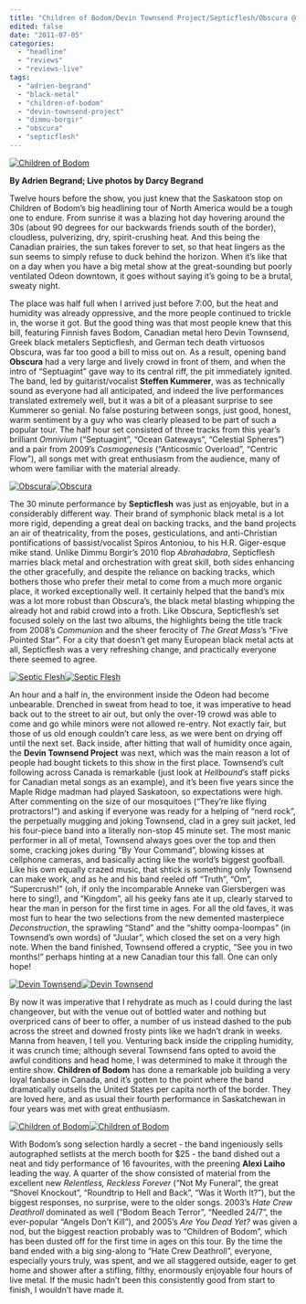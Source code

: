 ```yaml
---
title: "Children of Bodom/Devin Townsend Project/Septicflesh/Obscura @ Odeon, Saskatoon, SK, July 3, 2011"
edited: false
date: "2011-07-05"
categories:
  - "headline"
  - "reviews"
  - "reviews-live"
tags:
  - "adrien-begrand"
  - "black-metal"
  - "children-of-bodom"
  - "devin-townsend-project"
  - "dimmu-borgir"
  - "obscura"
  - "septicflesh"
---
```


[![](http://www.hellbound.ca/wp-content/uploads/2011/07/IMG_4476-595x446.jpg "Children of Bodom")](http://www.hellbound.ca/wp-content/uploads/2011/07/IMG_4476.jpg)

**By Adrien Begrand; Live photos by Darcy Begrand**

Twelve hours before the show, you just knew that the Saskatoon stop on Children of Bodom’s big headlining tour of North America would be a tough one to endure. From sunrise it was a blazing hot day hovering around the 30s (about 90 degrees for our backwards friends south of the border), cloudless, pulverizing, dry, spirit-crushing heat. And this being the Canadian prairies, the sun takes forever to set, so that heat lingers as the sun seems to simply refuse to duck behind the horizon. When it’s like that on a day when you have a big metal show at the great-sounding but poorly ventilated Odeon downtown, it goes without saying it’s going to be a brutal, sweaty night.

The place was half full when I arrived just before 7:00, but the heat and humidity was already oppressive, and the more people continued to trickle in, the worse it got. But the good thing was that most people knew that this bill, featuring Finnish faves Bodom, Canadian metal hero Devin Townsend, Greek black metalers Septicflesh, and German tech death virtuosos Obscura, was far too good a bill to miss out on. As a result, opening band **Obscura** had a very large and lively crowd in front of them, and when the intro of “Septuagint” gave way to its central riff, the pit immediately ignited. The band, led by guitarist/vocalist **Steffen Kummerer**, was as technically sound as everyone had all anticipated, and indeed the live performances translated extremely well, but it was a bit of a pleasant surprise to see Kummerer so genial. No false posturing between songs, just good, honest, warm sentiment by a guy who was clearly pleased to be part of such a popular tour. The half hour set consisted of three tracks from this year’s brilliant _Omnivium_ (“Septuagint”, “Ocean Gateways”, “Celestial Spheres”) and a pair from 2009’s _Cosmogenesis_ (“Anticosmic Overload”, “Centric Flow”), all songs met with great enthusiasm from the audience, many of whom were familiar with the material already.

[![](http://www.hellbound.ca/wp-content/uploads/2011/07/IMG_4173-150x150.jpg "Obscura")](http://www.hellbound.ca/wp-content/uploads/2011/07/IMG_4173.jpg)[![](http://www.hellbound.ca/wp-content/uploads/2011/07/IMG_4187-150x150.jpg "Obscura")](http://www.hellbound.ca/wp-content/uploads/2011/07/IMG_4187.jpg)

The 30 minute performance by **Septicflesh** was just as enjoyable, but in a considerably different way. Their brand of symphonic black metal is a lot more rigid, depending a great deal on backing tracks, and the band projects an air of theatricality, from the poses, gesticulations, and anti-Christian pontifications of bassist/vocalist Spiros Antoniou, to his H.R. Giger-esque mike stand. Unlike Dimmu Borgir’s 2010 flop _Abrahadabra_, Septicflesh marries black metal and orchestration with great skill, both sides enhancing the other gracefully, and despite the reliance on backing tracks, which bothers those who prefer their metal to come from a much more organic place, it worked exceptionally well. It certainly helped that the band’s mix was a lot more robust than Obscura’s, the black metal blasting whipping the already hot and rabid crowd into a froth. Like Obscura, Septicflesh’s set focused solely on the last two albums, the highlights being the title track from 2008’s _Communion_ and the sheer ferocity of _The Great Mass_’s “Five Pointed Star”. For a city that doesn’t get many European black metal acts at all, Septicflesh was a very refreshing change, and practically everyone there seemed to agree.

[![](http://www.hellbound.ca/wp-content/uploads/2011/07/IMG_4207-150x150.jpg "Septic Flesh")](http://www.hellbound.ca/wp-content/uploads/2011/07/IMG_4207.jpg)[![](http://www.hellbound.ca/wp-content/uploads/2011/07/IMG_4232-150x150.jpg "Septic Flesh")](http://www.hellbound.ca/wp-content/uploads/2011/07/IMG_4232.jpg)

An hour and a half in, the environment inside the Odeon had become unbearable. Drenched in sweat from head to toe, it was imperative to head back out to the street to air out, but only the over-19 crowd was able to come and go while minors were not allowed re-entry. Not exactly fair, but those of us old enough couldn’t care less, as we were bent on drying off until the next set. Back inside, after hitting that wall of humidity once again, the **Devin Townsend Project** was next, which was the main reason a lot of people had bought tickets to this show in the first place. Townsend’s cult following across Canada is remarkable (just look at _Hellbound_’s staff picks for Canadian metal songs as an example), and it’s been five years since the Maple Ridge madman had played Saskatoon, so expectations were high. After commenting on the size of our mosquitoes (“They’re like flying protractors!”) and asking if everyone was ready for a helping of “nerd rock”, the perpetually mugging and joking Townsend, clad in a grey suit jacket, led his four-piece band into a literally non-stop 45 minute set. The most manic performer in all of metal, Townsend always goes over the top and then some, cracking jokes during “By Your Command”, blowing kisses at cellphone cameras, and basically acting like the world’s biggest goofball. Like his own equally crazed music, that shtick is something only Townsend can make work, and as he and his band reeled off “Truth”, “Om”, “Supercrush!” (oh, if only the incomparable Anneke van Giersbergen was here to sing!), and “Kingdom”, all his geeky fans ate it up, clearly starved to hear the man in person for the first time in ages. For all the old faves, it was most fun to hear the two selections from the new demented masterpiece _Deconstruction_, the sprawling “Stand” and the “shitty oompa-loompas” (in Townsend’s own words) of “Juular”, which closed the set on a very high note. When the band finished, Townsend offered a cryptic, “See you in two months!” perhaps hinting at a new Canadian tour this fall. One can only hope!

[![](http://www.hellbound.ca/wp-content/uploads/2011/07/IMG_4288-150x150.jpg "Devin Townsend")](http://www.hellbound.ca/wp-content/uploads/2011/07/IMG_4288.jpg)[![](http://www.hellbound.ca/wp-content/uploads/2011/07/IMG_4304-150x150.jpg "Devin Townsend")](http://www.hellbound.ca/wp-content/uploads/2011/07/IMG_4304.jpg)

By now it was imperative that I rehydrate as much as I could during the last changeover, but with the venue out of bottled water and nothing but overpriced cans of beer to offer, a number of us instead dashed to the pub across the street and downed frosty pints like we hadn’t drank in weeks. Manna from heaven, I tell you. Venturing back inside the crippling humidity, it was crunch time; although several Townsend fans opted to avoid the awful conditions and head home, I was determined to make it through the entire show. **Children of Bodom** has done a remarkable job building a very loyal fanbase in Canada, and it’s gotten to the point where the band dramatically outsells the United States per capita north of the border. They are loved here, and as usual their fourth performance in Saskatchewan in four years was met with great enthusiasm.

[![](http://www.hellbound.ca/wp-content/uploads/2011/07/IMG_4346-150x150.jpg "Children of Bodom")](http://www.hellbound.ca/wp-content/uploads/2011/07/IMG_4346.jpg)[![](http://www.hellbound.ca/wp-content/uploads/2011/07/IMG_4355-150x150.jpg "Children of Bodom")](http://www.hellbound.ca/wp-content/uploads/2011/07/IMG_4355.jpg)

With Bodom’s song selection hardly a secret - the band ingeniously sells autographed setlists at the merch booth for $25 - the band dished out a neat and tidy performance of 16 favourites, with the preening **Alexi Laiho** leading the way. A quarter of the show consisted of material from the excellent new _Relentless, Reckless Forever_ (“Not My Funeral”, the great “Shovel Knockout”, “Roundtrip to Hell and Back”, “Was it Worth It?”), but the biggest responses, no surprise, were to the older songs. 2003’s _Hate Crew Deathroll_ dominated as well (“Bodom Beach Terror”, “Needled 24/7”, the ever-popular “Angels Don’t Kill”), and 2005’s _Are You Dead Yet?_ was given a nod, but the biggest reaction probably was to “Children of Bodom”, which has been dusted off for the first time in ages on this tour. By the time the band ended with a big sing-along to “Hate Crew Deathroll”, everyone, especially yours truly, was spent, and we all staggered outside, eager to get home and shower after a stifling, filthy, enormously enjoyable four hours of live metal. If the music hadn’t been this consistently good from start to finish, I wouldn’t have made it.
